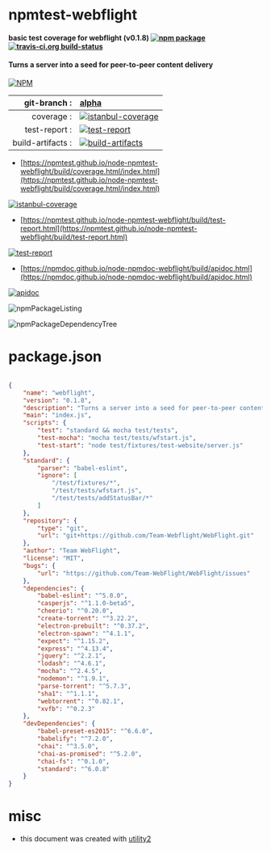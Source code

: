 # npmtest-webflight

#### basic test coverage for  webflight (v0.1.8)  [![npm package](https://img.shields.io/npm/v/npmtest-webflight.svg?style=flat-square)](https://www.npmjs.org/package/npmtest-webflight) [![travis-ci.org build-status](https://api.travis-ci.org/npmtest/node-npmtest-webflight.svg)](https://travis-ci.org/npmtest/node-npmtest-webflight)

#### Turns a server into a seed for peer-to-peer content delivery

[![NPM](https://nodei.co/npm/webflight.png?downloads=true&downloadRank=true&stars=true)](https://www.npmjs.com/package/webflight)

| git-branch : | [alpha](https://github.com/npmtest/node-npmtest-webflight/tree/alpha)|
|--:|:--|
| coverage : | [![istanbul-coverage](https://npmtest.github.io/node-npmtest-webflight/build/coverage.badge.svg)](https://npmtest.github.io/node-npmtest-webflight/build/coverage.html/index.html)|
| test-report : | [![test-report](https://npmtest.github.io/node-npmtest-webflight/build/test-report.badge.svg)](https://npmtest.github.io/node-npmtest-webflight/build/test-report.html)|
| build-artifacts : | [![build-artifacts](https://npmtest.github.io/node-npmtest-webflight/glyphicons_144_folder_open.png)](https://github.com/npmtest/node-npmtest-webflight/tree/gh-pages/build)|

- [https://npmtest.github.io/node-npmtest-webflight/build/coverage.html/index.html](https://npmtest.github.io/node-npmtest-webflight/build/coverage.html/index.html)

[![istanbul-coverage](https://npmtest.github.io/node-npmtest-webflight/build/screenCapture.buildCi.browser.%252Ftmp%252Fbuild%252Fcoverage.lib.html.png)](https://npmtest.github.io/node-npmtest-webflight/build/coverage.html/index.html)

- [https://npmtest.github.io/node-npmtest-webflight/build/test-report.html](https://npmtest.github.io/node-npmtest-webflight/build/test-report.html)

[![test-report](https://npmtest.github.io/node-npmtest-webflight/build/screenCapture.buildCi.browser.%252Ftmp%252Fbuild%252Ftest-report.html.png)](https://npmtest.github.io/node-npmtest-webflight/build/test-report.html)

- [https://npmdoc.github.io/node-npmdoc-webflight/build/apidoc.html](https://npmdoc.github.io/node-npmdoc-webflight/build/apidoc.html)

[![apidoc](https://npmdoc.github.io/node-npmdoc-webflight/build/screenCapture.buildCi.browser.%252Ftmp%252Fbuild%252Fapidoc.html.png)](https://npmdoc.github.io/node-npmdoc-webflight/build/apidoc.html)

![npmPackageListing](https://npmtest.github.io/node-npmtest-webflight/build/screenCapture.npmPackageListing.svg)

![npmPackageDependencyTree](https://npmtest.github.io/node-npmtest-webflight/build/screenCapture.npmPackageDependencyTree.svg)



# package.json

```json

{
    "name": "webflight",
    "version": "0.1.8",
    "description": "Turns a server into a seed for peer-to-peer content delivery",
    "main": "index.js",
    "scripts": {
        "test": "standard && mocha test/tests",
        "test-mocha": "mocha test/tests/wfstart.js",
        "test-start": "node test/fixtures/test-website/server.js"
    },
    "standard": {
        "parser": "babel-eslint",
        "ignore": [
            "/test/fixtures/*",
            "/test/tests/wfstart.js",
            "/test/tests/addStatusBar/*"
        ]
    },
    "repository": {
        "type": "git",
        "url": "git+https://github.com/Team-Webflight/WebFlight.git"
    },
    "author": "Team WebFlight",
    "license": "MIT",
    "bugs": {
        "url": "https://github.com/Team-WebFlight/WebFlight/issues"
    },
    "dependencies": {
        "babel-eslint": "^5.0.0",
        "casperjs": "^1.1.0-beta5",
        "cheerio": "^0.20.0",
        "create-torrent": "^3.22.2",
        "electron-prebuilt": "^0.37.2",
        "electron-spawn": "^4.1.1",
        "expect": "^1.15.2",
        "express": "^4.13.4",
        "jquery": "^2.2.1",
        "lodash": "^4.6.1",
        "mocha": "^2.4.5",
        "nodemon": "^1.9.1",
        "parse-torrent": "^5.7.3",
        "sha1": "^1.1.1",
        "webtorrent": "^0.82.1",
        "xvfb": "^0.2.3"
    },
    "devDependencies": {
        "babel-preset-es2015": "^6.6.0",
        "babelify": "^7.2.0",
        "chai": "^3.5.0",
        "chai-as-promised": "^5.2.0",
        "chai-fs": "^0.1.0",
        "standard": "^6.0.8"
    }
}
```



# misc
- this document was created with [utility2](https://github.com/kaizhu256/node-utility2)
